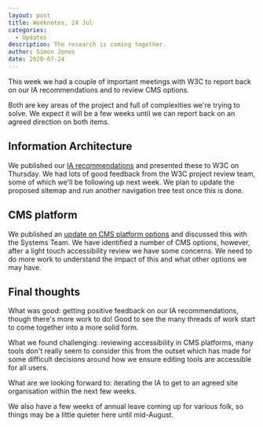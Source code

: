 ```yaml
---
layout: post
title: Weeknotes, 24 Jul
categories:
  - Updates
description: The research is coming together.
author: Simon Jones
date: 2020-07-24
---
```


This week we had a couple of important meetings with W3C to report back on our IA recommendations and to review CMS options. 

Both are key areas of the project and full of complexities we're trying to solve. We expect it will be a few weeks until we can report 
back on an agreed direction on both items.

## Information Architecture

We published our [IA recommendations](/updates/our-proposed-w3c-site-map) and presented these to W3C on Thursday. We had 
lots of good feedback from the W3C project review team, some of which we'll be following up next week. We plan to update 
the proposed sitemap and run another navigation tree test once this is done.

## CMS platform

We published an [update on CMS platform options](/docs/w3c-cms-selection-process-update/) and discussed this with the Systems Team. We have identified a number of CMS options, 
however, after a light touch accessibility review we have some concerns. We need to do more work to understand the impact 
of this and what other options we may have. 

## Final thoughts

What was good: getting positive feedback on our IA recommendations, though there's more work to do! Good to see the 
many threads of work start to come together into a more solid form. 

What we found challenging: reviewing accessibility in CMS platforms, many tools don't really seem to consider this from 
the outset which has made for some difficult decisions around how we ensure editing tools are accessible for
all users.     

What are we looking forward to: iterating the IA to get to an agreed site organisation within the next few weeks. 

We also have a few weeks of annual leave coming up for various folk, so things may be a little quieter here until mid-August.  
